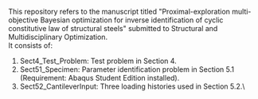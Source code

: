 This repository refers to the manuscript titled "Proximal-exploration multi-objective Bayesian optimization for inverse identification of cyclic constitutive law of structural steels" submitted to Structural and Multidisciplinary Optimization.\
It consists of:
  1. Sect4_Test_Problem: Test problem in Section 4.
  2. Sect51_Specimen: Parameter identification problem in Section 5.1 (Requirement: Abaqus Student Edition installed).
  3. Sect52_CantileverInput: Three loading histories used in Section 5.2.\

